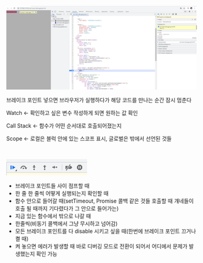 ![debugging](./imgs/debugging.png)

브레이크 포인트 넣으면 브라우저가 실행하다가 해당 코드를 만나는 순간 잠시 멈춘다

Watch <- 확인하고 싶은 변수 작성하게 되면 원하는 값 확인

Call Stack <- 함수가 어떤 순서대로 호출되어졌는지

Scope <- 로컬은 블럭 안에 있는 스코프 표시, 글로벌은 밖에서 선언된 것들

<br />

![button](./imgs/button.png)

* 브레이크 포인트들 사이 점프할 때
* 한 줄 한 줄씩 어떻게 실행되는지 확인할 때
* 함수 안으로 들어갈 때(setTimeout, Promise 콜백 같은 것들 호출할 때 걔네들이 호출 될 때까지 기다렸다가 그 안으로 들어가는)
* 지금 있는 함수에서 밖으로 나갈 때
* 한줄씩(비동기 콜백에서 그냥 무시하고 넘어감)
* 모든 브레이크 포인트를 다 disable 시키고 싶을 때(한번에 브레이크 포인트 끄거나 켤 때)
* 켜 놓으면 에러가 발생할 때 바로 디버깅 모드로 전환이 되어서 어디에서 문제가 발생했는지 확인 가능

